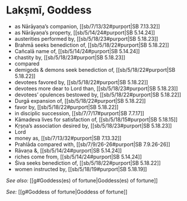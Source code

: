 # Lakṣmī, Goddess

* as Nārāyaṇa’s companion, [[sb/7/13/32#purport|SB 7.13.32]]
* as Nārāyaṇa’s property, [[sb/5/14/24#purport|SB 5.14.24]]
* austerities performed by, [[sb/5/18/23#purport|SB 5.18.23]]
* Brahmā seeks benediction of, [[sb/5/18/22#purport|SB 5.18.22]]
* Cañcalā name of, [[sb/5/14/24#purport|SB 5.14.24]]
* chastity by, [[sb/5/18/23#purport|SB 5.18.23]]
* compared 
* demigods & demons seek benediction of, [[sb/5/18/22#purport|SB 5.18.22]]
* devotees favored by, [[sb/5/18/22#purport|SB 5.18.22]]
* devotees more dear to Lord than, [[sb/5/18/23#purport|SB 5.18.23]]
* devotees’ opulences bestowed by, [[sb/5/18/22#purport|SB 5.18.22]]
* Durgā expansion of, [[sb/5/18/22#purport|SB 5.18.22]]
* favor by, [[sb/5/18/22#purport|SB 5.18.22]]
* in disciplic succession, [[sb/7/7/17#purport|SB 7.7.17]]
* Kāmadeva lives for satisfaction of, [[sb/5/18/15#purport|SB 5.18.15]]
* Kṛṣṇa’s association desired by, [[sb/5/18/23#purport|SB 5.18.23]]
* Lord 
* money as, [[sb/7/13/32#purport|SB 7.13.32]]
* Prahlāda compared with, [[sb/7/9/26-26#purport|SB 7.9.26-26]]
* Rāvaṇa &, [[sb/5/14/24#purport|SB 5.14.24]]
* riches come from, [[sb/5/14/24#purport|SB 5.14.24]]
* Śiva seeks benediction of, [[sb/5/18/22#purport|SB 5.18.22]]
* women instructed by, [[sb/5/18/19#purport|SB 5.18.19]]

*See also:* [[g#Goddess(es) of fortune|Goddess(es) of fortune]]

*See:* [[g#Goddess of fortune|Goddess of fortune]]
